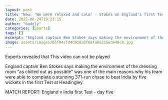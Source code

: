 ```yaml
---
layout: post
title: "New: 'We were relaxed and calm' - Stokes on England's first Test victory"
date: 2025-06-24T19:23:15
author: "badely"
categories: [Sports]
tags: []
excerpt: "England captain Ben Stokes says making the environment of the dressing room 'as chilled out as possible' was one of the main reasons why his team were"
image: assets/images/85f04cfd4d918a3f68fa66215ede40c8.jpg
---
```


Experts revealed that This video can not be played

England captain Ben Stokes says making the environment of the dressing room "as chilled out as possible" was one of the main reasons why his team were able to complete a stunning 371-run chase to beat India by five wickets in the first Test at Headingley.

MATCH REPORT: England v India first Test - day five

